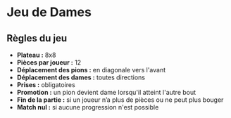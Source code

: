# Jeu de Dames

## Règles du jeu

- **Plateau :** 8x8
- **Pièces par joueur :** 12
- **Déplacement des pions :** en diagonale vers l'avant
- **Déplacement des dames :** toutes directions
- **Prises :** obligatoires
- **Promotion :** un pion devient dame lorsqu'il atteint l'autre bout
- **Fin de la partie :** si un joueur n’a plus de pièces ou ne peut plus bouger
- **Match nul :** si aucune progression n'est possible
